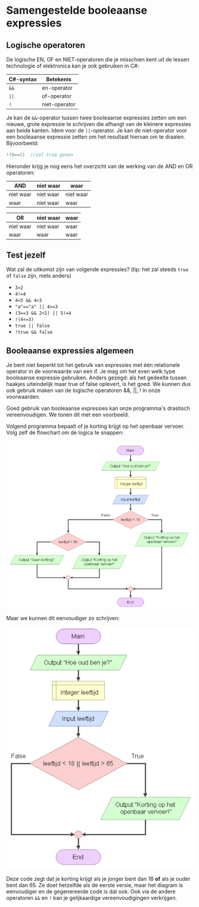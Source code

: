 # Samengestelde booleaanse expressies

## Logische operatoren

De logische EN, OF en NIET-operatoren die je misschien kent uit de lessen technologie of elektronica kan je ook gebruiken in C#:

| C#-syntax | Betekenis     |
| --------- | ------------- |
| `&&`      | en-operator   |
| `\|\|`    | of-operator   |
| `!`       | niet-operator |

Je kan de `&&`-operator tussen twee booleaanse expressies zetten om een nieuwe, grote expressie te schrijven die afhangt van de kleinere expressies aan beide kanten. Idem voor de `||`-operator. Je kan de niet-operator voor een booleaanse expressie zetten om het resultaat hiervan om te draaien. Bijvoorbeeld:

```csharp
!(0==2)  //zal true geven
```

Hieronder krijg je nog eens het overzicht van de werking van de AND en OR operatoren:

| AND       | niet waar | waar      |
| --------- | --------- | --------- |
| niet waar | niet waar | niet waar |
| waar      | niet waar | waar      |

| OR        | niet waar | waar |
| --------- | --------- | ---- |
| niet waar | niet waar | waar |
| waar      | waar      | waar |

## Test jezelf

Wat zal de uitkomst zijn van volgende expressies? (tip: het zal steeds `true` of `false` zijn, niets anders)

* `3>2`
* `4!=4` 
* `4<5 && 4<3`
* `"a"=="a" || 4>=3`
* `(3==3 && 2<1) || 5!=4`
* `!(4<=3)`
* `true || false`
* `!true && false`

## Booleaanse expressies algemeen

Je bent niet beperkt tot het gebruik van expressies met één relationele operator in de voorwaarde van een if. Je mag om het even welk type booleaanse expressie gebruiken. Anders gezegd: als het gedeelte tussen haakjes uiteindelijk maar true of false oplevert, is het goed. We kunnen dus ook gebruik maken van de logische operatoren &&, ||, ! in onze voorwaarden.

Goed gebruik van booleaanse expressies kan onze programma's drastisch vereenvoudigen. We tonen dit met een voorbeeld.

Volgend programma bepaalt of je korting krijgt op het openbaar vervoer. Volg zelf de flowchart om de logica te snappen:

![](<../../.gitbook/assets/Screenshot from 2021-10-11 14-00-39.png>)

Maar we kunnen dit eenvoudiger zo schrijven:

![](<../../.gitbook/assets/Screenshot from 2021-10-11 14-01-26.png>)

Deze code zegt dat je korting krijgt als je jonger bent dan 18 **of** als je ouder bent dan 65. Ze doet hetzelfde als de eerste versie, maar het diagram is eenvoudiger en de gegenereerde code is dat ook. Ook via de andere operatoren `&&` en `!` kan je gelijkaardige vereenvoudigingen verkrijgen.
